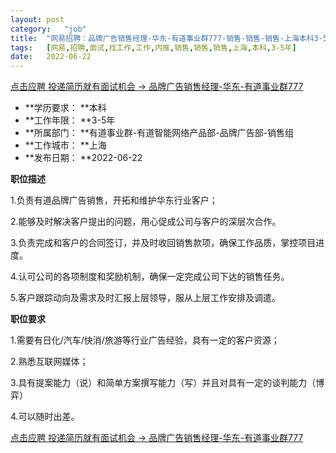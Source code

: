 ```yaml
---
layout:	post
category:	"job"
title:	"网易招聘：品牌广告销售经理-华东-有道事业群777-销售-销售-销售-上海本科3-5年"
tags:	[网易,招聘,面试,找工作,工作,内推,销售,销售,销售,上海,本科,3-5年]
date:	2022-06-22
---
```


[点击应聘 投递简历就有面试机会 ->  品牌广告销售经理-华东-有道事业群777](http://mobile.bole.netease.com/bole/boleDetail?id=24619&employeeId=346f03c3cda5f04c&key=all)



- **学历要求： **本科
- **工作年限： **3-5年
- **所属部门： **有道事业群-有道智能网络产品部-品牌广告部-销售组
- **工作城市： **上海
- **发布日期： **2022-06-22



**职位描述**

1.负责有道品牌广告销售，开拓和维护华东行业客户；

2.能够及时解决客户提出的问题，用心促成公司与客户的深层次合作。

3.负责完成和客户的合同签订，并及时收回销售款项，确保工作品质，掌控项目进度。

4.认可公司的各项制度和奖励机制，确保一定完成公司下达的销售任务。

5.客户跟踪动向及需求及时汇报上层领导，服从上层工作安排及调遣。



**职位要求**

1.需要有日化/汽车/快消/旅游等行业广告经验，具有一定的客户资源；

2.熟悉互联网媒体；

3.具有提案能力（说）和简单方案撰写能力（写）并且对具有一定的谈判能力（博弈）

4.可以随时出差。



[点击应聘 投递简历就有面试机会 ->  品牌广告销售经理-华东-有道事业群777](http://mobile.bole.netease.com/bole/boleDetail?id=24619&employeeId=346f03c3cda5f04c&key=all)